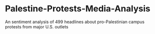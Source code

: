 # Palestine-Protests-Media-Analysis
An sentiment analysis of 499 headlines about pro-Palestinian campus protests from major U.S. outlets
